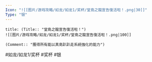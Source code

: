 ```yaml
---
Icon: "![[图片/游戏攻略/如龙/如龙1/奖杯/堂島之龍宣告復活啦！.png|30]]"
Type: "银"
---
```

```ad-common-silver-trophy
title: (Title:: "堂島之龍宣告復活啦！")
![[图片/游戏攻略/如龙/如龙1/奖杯/堂島之龍宣告復活啦！.png|100]]

(Comment:: "獲得所有能以真島趴趴走系統強化的能力")
```

#如龙/如龙1/奖杯 #奖杯 #银
